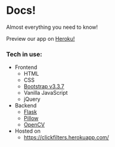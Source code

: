 # Docs!
Almost everything you need to know!

Preview our app on [Heroku!](http://clickfilters.herokuapp.com/ "http://clickfilters.herokuapp.com/")

### Tech in use:
* Frontend
  * HTML
  * CSS
  * [Bootstrap v3.3.7](http://bootstrapdocs.com/v3.3.6/docs/)
  * Vanilla JavaScript
  * jQuery
* Backend
  * [Flask](http://flask.pocoo.org/)
  * [Pillow](https://pillow.readthedocs.io/en/5.3.x/)
  * [OpenCV](https://opencv.org/)
* Hosted on
  * https://clickfilters.herokuapp.com/
